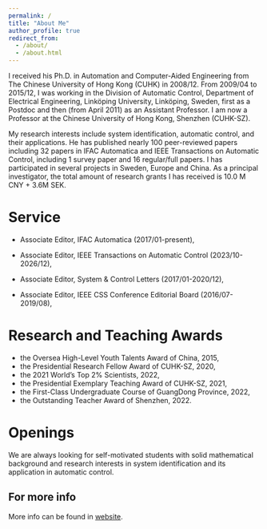 ```yaml
---
permalink: /
title: "About Me"
author_profile: true
redirect_from: 
  - /about/
  - /about.html
---
```


I received his Ph.D. in Automation and Computer-Aided Engineering from The Chinese University of Hong Kong (CUHK) in 2008/12. From 2009/04 to 2015/12, I was working in the Division of Automatic Control, Department of Electrical Engineering, Linköping University, Linköping, Sweden, first as a Postdoc and then (from April 2011) as an Assistant Professor. I am now a Professor at the Chinese University of Hong Kong, Shenzhen (CUHK-SZ).  

My research interests include system identification, automatic control, and their applications. He has published nearly 100 peer-reviewed papers including 32 papers in IFAC Automatica and IEEE Transactions on Automatic Control, including 1 survey paper and 16 regular/full papers. I has participated in several projects in Sweden, Europe and China. As a principal investigator, the total amount of research grants I has received is 10.0 M CNY + 3.6M SEK.



Service
======
* Associate Editor, IFAC Automatica (2017/01-present),

* Associate Editor, IEEE Transactions on Automatic Control (2023/10-2026/12),

* Associate Editor, System & Control Letters (2017/01-2020/12),

* Associate Editor, IEEE CSS Conference Editorial Board (2016/07-2019/08),
  
Research and Teaching Awards
======
* the Oversea High-Level Youth Talents Award of China, 2015,
* the Presidential Research Fellow Award of CUHK-SZ, 2020,
* the 2021 World’s Top 2% Scientists, 2022,
* the Presidential Exemplary Teaching Award of CUHK-SZ, 2021,
* the First-Class Undergraduate Course of GuangDong Province, 2022,
* the Outstanding Teacher Award of Shenzhen, 2022.

Openings
======
We are always looking for self-motivated students with solid mathematical background and research interests in system identification and its application in automatic control. 

For more info
------
More info can be found in [website](https://sds.cuhk.edu.cn/en/teacher/265).
